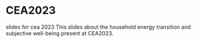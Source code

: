 # CEA2023
slides for cea 2023
This slides about the household energy transition and subjective well-being present at CEA2023.
